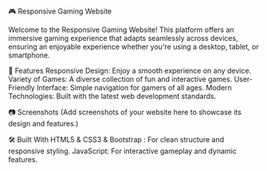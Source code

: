 🎮 Responsive Gaming Website

Welcome to the Responsive Gaming Website!
This platform offers an immersive gaming experience that adapts seamlessly across devices,
ensuring an enjoyable experience whether you're using a desktop, tablet, or smartphone.

🌟 Features
Responsive Design: Enjoy a smooth experience on any device.
Variety of Games: A diverse collection of fun and interactive games.
User-Friendly Interface: Simple navigation for gamers of all ages.
Modern Technologies: Built with the latest web development standards.

📷 Screenshots
(Add screenshots of your website here to showcase its design and features.)

🛠️ Built With
HTML5 & CSS3 & Bootstrap : For clean structure and responsive styling.
JavaScript: For interactive gameplay and dynamic features.

